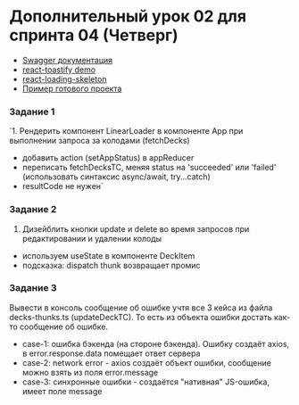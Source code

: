 # Дополнительный урок 02 для спринта 04 (Четверг)

- [Swagger документация](https://api.flashcards.andrii.es/docs)
- [react-toastify demo](https://fkhadra.github.io/react-toastify/introduction/)
- [react-loading-skeleton](https://github.com/dvtng/react-loading-skeleton#readme)
- [Пример готового проекта](https://04-sprint-02-add-lesson-for-mentor.vercel.app/)

### Задание 1

`1. Рендерить компонент LinearLoader в компоненте App при выполнении запроса за колодами (fetchDecks)

- добавить action (setAppStatus) в appReducer
- переписать fetchDecksTC, меняя status на 'succeeded' или 'failed' (использовать синтаксис async/await, try...catch)
- resultCode не нужен`

### Задание 2
1. Дизейблить кнопки update и delete во время запросов при редактировании и удалении колоды
- используем useState в компоненте DeckItem
- подсказка: dispatch thunk возвращает промис

### Задание 3
Вывести в консоль сообщение об ошибке учтя все 3 кейса из файла decks-thunks.ts (updateDeckTC). То есть из объекта ошибки достать как-то сообщение об ошибке.
- case-1: ошибка бэкенда (на стороне бэкенда). Ошибку создаёт axios, в error.response.data помещает ответ сервера
- case-2: network error - axios создаёт объект ошибки, сообщение можно взять из поля error.message
- case-3: синхронные ошибки - создаётся "нативная" JS-ошибка, имеет поле message


